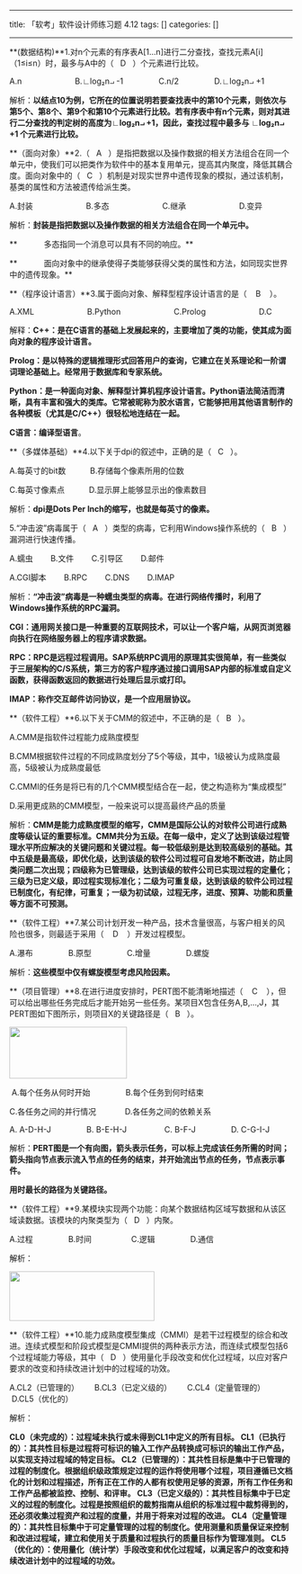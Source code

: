 
--- 
title:  「软考」软件设计师练习题 4.12 
tags: []
categories: [] 

---
**(数据结构)**1.对n个元素的有序表A[1...n]进行二分查找，查找元素A[i]（1≤i≤n）时，最多与A中的（   D   ）个元素进行比较。

A.n                        B.∟log₂n⨼ -1                C.n/2                D.∟log₂n⨼ +1

解析：**以结点10为例，它所在的位置说明若要查找表中的第10个元素，则依次与第5个、第8个、第9个和第10个元素进行比较。若有序表中有n个元素，则对其进行二分查找的判定树的高度为∟log₂n⨼ +1，因此，查找过程中最多与 ∟log₂n⨼ +1 个元素进行比较。**



**（面向对象）**2.（   A   ）是指把数据以及操作数据的相关方法组合在同一个单元中，使我们可以把类作为软件中的基本复用单元，提高其内聚度，降低其耦合度。面向对象中的（   C   ）机制是对现实世界中遗传现象的模拟，通过该机制，基类的属性和方法被遗传给派生类。

A.封装                        B.多态                        C.继承                        D.变异       

解析：**封装是指把数据以及操作数据的相关方法组合在同一个单元中。**

**            多态指同一个消息可以具有不同的响应。**

**            面向对象中的继承使得子类能够获得父类的属性和方法，如同现实世界中的遗传现象。**



**（程序设计语言）**3.属于面向对象、解释型程序设计语言的是（    B    ）。

A.XML                        B.Python                        C.Prolog                        D.C

解释：**C++：是在C语言的基础上发展起来的，主要增加了类的功能，使其成为面向对象的程序设计语言。**

**Prolog：是以特殊的逻辑推理形式回答用户的查询，它建立在关系理论和一阶谓词理论基础上。经常用于数据库和专家系统。**

**Python：是一种面向对象、解释型计算机程序设计语言。Python语法简洁而清晰，具有丰富和强大的类库。它常被昵称为胶水语言，它能够把用其他语言制作的各种模板（尤其是C/C++）很轻松地连结在一起。**

**C语言：编译型语言**。



**（多媒体基础）**4.以下关于dpi的叙述中，正确的是（   C   ）。

A.每英寸的bit数           B.存储每个像素所用的位数          

C.每英寸像素点           D.显示屏上能够显示出的像素数目

解析：**dpi是Dots Per Inch的缩写，也就是每英寸的像素。**



5.“冲击波”病毒属于（   A   ）类型的病毒，它利用Windows操作系统的（   B   ）漏洞进行快速传播。

A.蠕虫        B.文件        C.引导区        D.邮件

A.CGI脚本        B.RPC        C.DNS        D.IMAP 

解析：**“冲击波”病毒是一种蠕虫类型的病毒。在进行网络传播时，利用了Windows操作系统的RPC漏洞。**

**CGI：通用网关接口是一种重要的互联网技术，可以让一个客户端，从网页浏览器向执行在网络服务器上的程序请求数据。**

**RPC：RPC是远程过程调用。SAP系统RPC调用的原理其实很简单，有一些类似于三层架构的C/S系统，第三方的客户程序通过接口调用SAP内部的标准或自定义函数，获得函数返回的数据进行处理后显示或打印。**

**IMAP：称作交互邮件访问协议，是一个应用层协议。**



**（软件工程）**6.以下关于CMM的叙述中，不正确的是（   B   ）。

A.CMM是指软件过程能力成熟度模型                

B.CMM根据软件过程的不同成熟度划分了5个等级，其中，1级被认为成熟度最高，5级被认为成熟度最低

C.CMMI的任务是将已有的几个CMM模型结合在一起，使之构造称为“集成模型”

D.采用更成熟的CMM模型，一般来说可以提高最终产品的质量

解析：**CMM是能力成熟度模型的缩写，CMM是国际公认的对软件公司进行成熟度等级认证的重要标准。CMM共分为五级。在每一级中，定义了达到该级过程管理水平所应解决的关键问题和关键过程。每一较低级别是达到较高级别的基础。其中五级是最高级，即优化级，达到该级的软件公司过程可自发地不断改进，防止同类问题二次出现；四级称为已管理级，达到该级的软件公司已实现过程的定量化；三级为已定义级，即过程实现标准化；二级为可重复级，达到该级的软件公司过程已制度化，有纪律，可重复；一级为初试级，过程无序，进度、预算、功能和质量等方面不可预测。**



**（软件工程）**7.某公司计划开发一种产品，技术含量很高，与客户相关的风险也很多，则最适于采用（    D    ）开发过程模型。

A.瀑布                B.原型                C.增量                D.螺旋

解析：**这些模型中仅有螺旋模型考虑风险因素。**



**（项目管理）**8.在进行进度安排时，PERT图不能清晰地描述（    C    ），但可以给出哪些任务完成后才能开始另一些任务。某项目X包含任务A,B,...,J，其PERT图如下图所示，则项目X的关键路径是（   B   ）。

<img alt="" height="92" src="https://img-blog.csdnimg.cn/9c2d921f9c7f4d4dbdcdbbc1e9b5ee74.png?x-oss-process=image/watermark,type_d3F5LXplbmhlaQ,shadow_50,text_Q1NETiBAQ3Jf5Y2X54yr,size_20,color_FFFFFF,t_70,g_se,x_16" width="209">

 A.每个任务从何时开始                B.每个任务到何时结束

C.各任务之间的并行情况             D.各任务之间的依赖关系

A. A-D-H-J                B. B-E-H-J                 C. B-F-J                D. C-G-I-J

解析：**PERT图是一个有向图，箭头表示任务，可以标上完成该任务所需的时间；箭头指向节点表示流入节点的任务的结束，并开始流出节点的任务，节点表示事件。**

**用时最长的路径为关键路径。**



**（软件工程）**9.某模块实现两个功能：向某个数据结构区域写数据和从该区域读数据。该模块的内聚类型为（   D   ）内聚。

A.过程                B.时间                  C.逻辑                D.通信

解析：

<img alt="" height="88" src="https://img-blog.csdnimg.cn/cebf0c08767f4129ad68c559245b88ff.png?x-oss-process=image/watermark,type_d3F5LXplbmhlaQ,shadow_50,text_Q1NETiBAQ3Jf5Y2X54yr,size_20,color_FFFFFF,t_70,g_se,x_16" width="258">



**（软件工程）**10.能力成熟度模型集成（CMMI）是若干过程模型的综合和改进。连续式模型和阶段式模型是CMMI提供的两种表示方法，而连续式模型包括6个过程域能力等级，其中（   D   ）使用量化手段改变和优化过程域，以应对客户要求的改变和持续改进计划中的过程域的功效。

A.CL2（已管理的）       B.CL3（已定义级的）       C.CL4（定量管理的）          D.CL5（优化的）

解析：

**CL0（未完成的）：过程域未执行或未得到CL1中定义的所有目标。 CL1（已执行的）：其共性目标是过程将可标识的输入工作产品转换成可标识的输出工作产品，以实现支持过程域的特定目标。 CL2（已管理的）：其共性目标是集中于已管理的过程的制度化。根据组织级政策规定过程的运作将使用哪个过程，项目遵循已文档化的计划和过程描述，所有正在工作的人都有权使用足够的资源，所有工作任务和工作产品都被监控、控制、和评审。 CL3（已定义级的）：其共性目标集中于已定义的过程的制度化。过程是按照组织的裁剪指南从组织的标准过程中裁剪得到的，还必须收集过程资产和过程的度量，并用于将来对过程的改进。 CL4（定量管理的）：其共性目标集中于可定量管理的过程的制度化。使用测量和质量保证来控制和改进过程域，建立和使用关于质量和过程执行的质量目标作为管理准则。 CL5（优化的）：使用量化（统计学）手段改变和优化过程域，以满足客户的改变和持续改进计划中的过程域的功效。**
